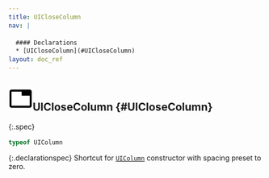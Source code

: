 ```yaml
---
title: UICloseColumn
nav: |

  #### Declarations
  * [UICloseColumn](#UICloseColumn)
layout: doc_ref
---
```


## ![](/assets/icons/spec-var.svg)UICloseColumn {#UICloseColumn}
{:.spec}

```typescript
typeof UIColumn
```
{:.declarationspec}
Shortcut for [`UIColumn`](./UIColumn) constructor with spacing preset to zero.


